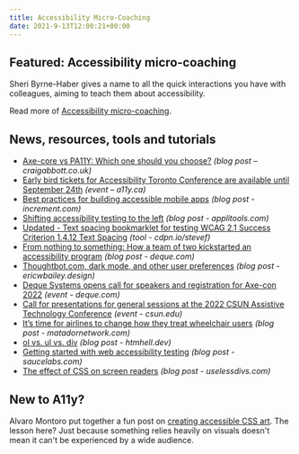 ```yaml
---
title: Accessibility Micro-Coaching
date: 2021-9-13T12:00:21+00:00
---
```


## Featured: Accessibility micro-coaching

Sheri Byrne-Haber gives a name to all the quick interactions you have with colleagues, aiming to teach them about accessibility.

Read more of [Accessibility micro-coaching](https://sheribyrnehaber.com/accessibility-micro-coaching/).

## News, resources, tools and tutorials

- [Axe-core vs PA11Y: Which one should you choose?](http://www.craigabbott.co.uk/blog/axe-core-vs-pa11y) *(blog post – craigabbott.co.uk)*
- [Early bird tickets for Accessibility Toronto Conference are available until September 24th](https://a11y.ca/e/3) *(event – a11y.ca)*
- [Best practices for building accessible mobile apps](https://increment.com/mobile/best-practices-for-building-accessible-mobile-apps/) *(blog post - increment.com)*
- [Shifting accessibility testing to the left](https://applitools.com/blog/shifting-accessibility-testing-to-the-left/) *(blog post - applitools.com)*
- [Updated - Text spacing bookmarklet for testing WCAG 2.1 Success Criterion 1.4.12 Text Spacing](https://cdpn.io/stevef/debug/YLMqbo) *(tool - cdpn.io/stevef)*
- [From nothing to something: How a team of two kickstarted an accessibility program](https://www.deque.com/blog/from-nothing-to-something-how-a-team-of-2-kickstarted-an-accessibility-program/) *(blog post - deque.com)*
- [Thoughtbot.com, dark mode, and other user preferences](https://ericwbailey.design/writing/thoughtbot-com-dark-mode-and-other-user-preferences/) *(blog post - ericwbailey.design)*
- [Deque Systems opens call for speakers and registration for Axe-con 2022](https://www.deque.com/blog/announcing-axe-con-digital-accessibility-conference-2022/) *(event - deque.com)*
- [Call for presentations for general sessions at the 2022 CSUN Assistive Technology Conference](https://www.csun.edu/cod/gcfp/overview.php) *(event - csun.edu)*
- [It’s time for airlines to change how they treat wheelchair users](https://matadornetwork.com/read/time-airlines-change-treat-wheelchair-users/) *(blog post - matadornetwork.com)*
- [ol vs. ul vs. div](https://www.htmhell.dev/tips/ol-vs-ul-vs-div/) *(blog post - htmhell.dev)*
- [Getting started with web accessibility testing](https://saucelabs.com/blog/getting-started-with-web-accessibility-testing) *(blog post - saucelabs.com)*
- [The effect of CSS on screen readers](https://uselessdivs.com/blog/the-effect-of-css-on-screen-readers) *(blog post - uselessdivs.com)*

## New to A11y?

Alvaro Montoro put together a fun post on [creating accessible CSS art](https://alvaromontoro.com/blog/67979/creating-accessible-css-art). The lesson here? Just because something relies heavily on visuals doesn't mean it can't be experienced by a wide audience.
